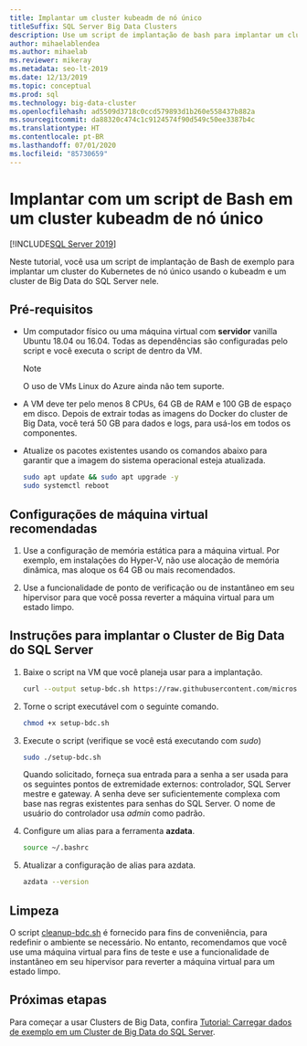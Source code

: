 ```yaml
---
title: Implantar um cluster kubeadm de nó único
titleSuffix: SQL Server Big Data Clusters
description: Use um script de implantação de bash para implantar um cluster de big data do SQL Server 2019 em um cluster kubeadm de nó único.
author: mihaelablendea
ms.author: mihaelab
ms.reviewer: mikeray
ms.metadata: seo-lt-2019
ms.date: 12/13/2019
ms.topic: conceptual
ms.prod: sql
ms.technology: big-data-cluster
ms.openlocfilehash: ad5509d3718c0ccd579893d1b260e558437b882a
ms.sourcegitcommit: da88320c474c1c9124574f90d549c50ee3387b4c
ms.translationtype: HT
ms.contentlocale: pt-BR
ms.lasthandoff: 07/01/2020
ms.locfileid: "85730659"
---
```

# <a name="deploy-with-a-bash-script-to-a-single-node-kubeadm-cluster"></a>Implantar com um script de Bash em um cluster kubeadm de nó único

[!INCLUDE[SQL Server 2019](../includes/applies-to-version/sqlserver2019.md)]

Neste tutorial, você usa um script de implantação de Bash de exemplo para implantar um cluster do Kubernetes de nó único usando o kubeadm e um cluster de Big Data do SQL Server nele.

## <a name="prerequisites"></a>Pré-requisitos

- Um computador físico ou uma máquina virtual com **servidor** vanilla Ubuntu 18.04 ou 16.04. Todas as dependências são configuradas pelo script e você executa o script de dentro da VM.

  > [!NOTE]
  > O uso de VMs Linux do Azure ainda não tem suporte.

- A VM deve ter pelo menos 8 CPUs, 64 GB de RAM e 100 GB de espaço em disco. Depois de extrair todas as imagens do Docker do cluster de Big Data, você terá 50 GB para dados e logs, para usá-los em todos os componentes.

- Atualize os pacotes existentes usando os comandos abaixo para garantir que a imagem do sistema operacional esteja atualizada.

   ``` bash
   sudo apt update && sudo apt upgrade -y
   sudo systemctl reboot
   ```

## <a name="recommended-virtual-machine-settings"></a>Configurações de máquina virtual recomendadas

1. Use a configuração de memória estática para a máquina virtual. Por exemplo, em instalações do Hyper-V, não use alocação de memória dinâmica, mas aloque os 64 GB ou mais recomendados.

1. Use a funcionalidade de ponto de verificação ou de instantâneo em seu hipervisor para que você possa reverter a máquina virtual para um estado limpo.


## <a name="instructions-to-deploy-sql-server-big-data-cluster"></a>Instruções para implantar o Cluster de Big Data do SQL Server

1. Baixe o script na VM que você planeja usar para a implantação.

   ```bash
   curl --output setup-bdc.sh https://raw.githubusercontent.com/microsoft/sql-server-samples/master/samples/features/sql-big-data-cluster/deployment/kubeadm/ubuntu-single-node-vm/setup-bdc.sh
   ```

2. Torne o script executável com o seguinte comando.

   ```bash
   chmod +x setup-bdc.sh
   ```

3. Execute o script (verifique se você está executando com *sudo*)

   ```bash
   sudo ./setup-bdc.sh
   ```

   Quando solicitado, forneça sua entrada para a senha a ser usada para os seguintes pontos de extremidade externos: controlador, SQL Server mestre e gateway. A senha deve ser suficientemente complexa com base nas regras existentes para senhas do SQL Server. O nome de usuário do controlador usa *admin* como padrão.

4. Configure um alias para a ferramenta **azdata**.

   ```bash
   source ~/.bashrc
   ```

5. Atualizar a configuração de alias para azdata.

   ```bash
   azdata --version
   ```

## <a name="cleanup"></a>Limpeza

O script [cleanup-bdc.sh](https://raw.githubusercontent.com/microsoft/sql-server-samples/master/samples/features/sql-big-data-cluster/deployment/kubeadm/ubuntu-single-node-vm/cleanup-bdc.sh) é fornecido para fins de conveniência, para redefinir o ambiente se necessário. No entanto, recomendamos que você use uma máquina virtual para fins de teste e use a funcionalidade de instantâneo em seu hipervisor para reverter a máquina virtual para um estado limpo.

## <a name="next-steps"></a>Próximas etapas

Para começar a usar Clusters de Big Data, confira [Tutorial: Carregar dados de exemplo em um Cluster de Big Data do SQL Server](tutorial-load-sample-data.md).
